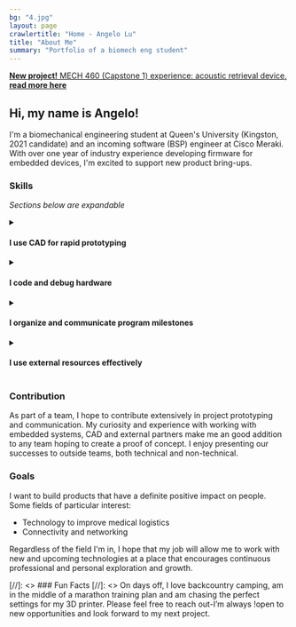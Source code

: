 ```yaml
---
bg: "4.jpg"
layout: page
crawlertitle: "Home - Angelo Lu"
title: "About Me"
summary: "Portfolio of a biomech eng student"
---
```

<div class="new-banner"><a href="/projects/acoustic-retrieval/"><b>New project!</b> MECH 460 (Capstone 1) experience: acoustic retrieval device, <b>read more here</b></a></div>

## Hi, my name is Angelo! 

I'm a biomechanical engineering student at Queen's University (Kingston, 2021 candidate) and an incoming software (BSP) engineer at Cisco Meraki. With over one year of industry experience developing firmware for embedded devices, I'm excited to support new product bring-ups.

### Skills

*Sections below are expandable*
<details>
  <summary markdown="1">
  
#### I use **CAD** for **rapid prototyping**
  </summary>
  <section markdown="1">
Turning doodles on scrap paper into something I can hold in my hands fills me with wonder and excitement. I have experience using CAD software, including Solid Edge, NX and Fusion 360, including animation and basic surfacing. I have some ANSYS experience (ADPL).

I'm especially interested in using FFF 3D printers for prototyping. A personal 3D printer has enabled me to take personal "making" to the next level. Through many projects, several of my own design, including enclosures, gears, decor and PPE (3D PPE Kingston), I understand how to design and optimize for the use of this technology and am mindful of its limitations.
</section>
</details>
<details>
  <summary markdown="1">
  
#### I **code** and **debug hardware**
  </summary>
  <section markdown="1">
Since learning Java, I've also worked with C++, C#, Python and Javascript at a proficient level. With my familiarity with Java, I was a passionate native Android developer for several years. With project experience using Javascript and JQuery, however, I'm now experimenting with React and PWAs that run on (almost) any device. 

I worked at Cisco Meraki on the hardware team doing Software Platform Engineering where I worked on embedded bootloaders and kernels for upcoming networking products. Seeing a new PCBA finally boot using a bootloader I’d built was hugely satisfying.

I was intimately involved in implementing various security technologies that relied on peripherals including trust anchors, so communication busses were of upmost interest. I validated SPI, UART, I2C and PCIe busses, among others, powering everything from Serial EEPROMs to PCIe ethernet controllers, both through internal (software) and external (electrical characteristics) means. Notably, I have experience using JTAG tools to debug Intel x86 processors in the server and mobile product families, certain ARM processors and Microchip FPGAs.
</section>
</details>
<details>
  <summary markdown="1">
  
#### I **organize** and **communicate** program milestones
  </summary>
  <section markdown="1">
I enjoy being involved in the planning and aggregation of team work because it increases my scope of understanding in product development. In established orgs, I have recognized and tested improvements to processes and technical systems, then presented these results to both technical and non-technical audiences.

Through design team and work experience, I have experience recording and communicating work using many tools, including Microsoft Teams, Atlassian tools (Jira, Confluence) for Agile and Git/Gerrit for CI.
</section>
</details>
<details>
  <summary markdown="1">
  
#### I use **external resources** effectively
  </summary>
  <section markdown="1">
When given a release goal, I'm able to communicate with engineers, manufacturing teams and vendors to ensure that our deliverables are fully specified and on track. I have experience escalating and working with external FAEs, sales and engineering teams to solve implementation problems while maintaining company confidentiality protocols. Through direct communication with overseas manufacturing teams, I have been able to deliver software that better aligns with their processes and fix problems with greater efficiency. I recognize the power of open source software and have contributed to the testing of community-maintained repositories.
</section>
</details>

### Contribution
As part of a team, I hope to contribute extensively in project prototyping and communication. My curiosity and experience with working with embedded systems, CAD and external partners make me an good addition to any team hoping to create a proof of concept. I enjoy presenting our successes to outside teams, both technical and non-technical.

### Goals
I want to build products that have a definite positive impact on people. Some fields of particular interest:
* Technology to improve medical logistics
* Connectivity and networking

Regardless of the field I'm in, I hope that my job will allow me to work with new and upcoming technologies at a place that encourages continuous professional and personal exploration and growth.

[//]: <> ### Fun Facts
[//]: <> On days off, I love backcountry camping, am in the middle of a marathon training plan and am chasing the perfect settings for my 3D printer. Please feel free to reach out-I’m always !open to new opportunities and look forward to my next project.
